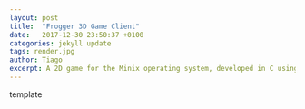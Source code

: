 ```yaml
---
layout: post
title:  "Frogger 3D Game Client"
date:   2017-12-30 23:50:37 +0100
categories: jekyll update
tags: render.jpg
author: Tiago
excerpt: A 2D game for the Minix operating system, developed in C using only the C standard library and Minix's OS API.
---
```


template